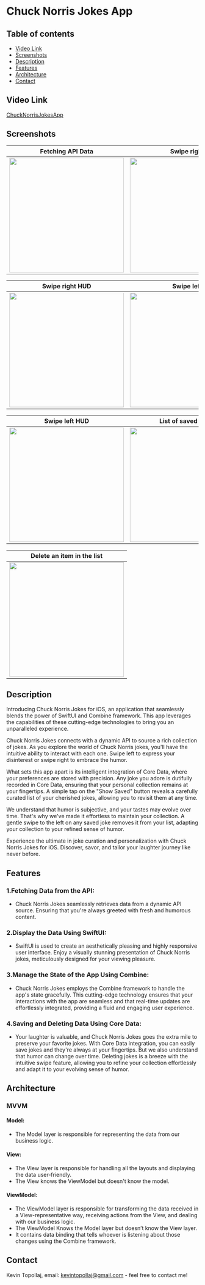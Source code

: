 # Chuck Norris Jokes App

## Table of contents
* [Video Link](#video-link)
* [Screenshots](#screenshots)
* [Description](#description)
* [Features](#Features)
* [Architecture](#architecture)
* [Contact](#contact)

## Video Link

[ChuckNorrisJokesApp](https://www.linkedin.com/feed/update/urn:li:activity:7144718372037996544/)



## Screenshots

Fetching API Data          |  Swipe right
:-------------------------:|:-------------------------:
<img src="./img/S1.png" width="300"> | <img src="./img/S2.png" width="300">

Swipe right HUD            |  Swipe left
:-------------------------:|:-------------------------:
<img src="./img/S3.png" width="300"> | <img src="./img/S4.png" width="300">

Swipe left HUD             |  List of saved jokes
:-------------------------:|:-------------------------:
<img src="./img/S5.png" width="300"> | <img src="./img/S6.png" width="300">

Delete an item in the list |  
:-------------------------:|
<img src="./img/S7.png" width="300"> |



## Description

Introducing Chuck Norris Jokes for iOS, an application that seamlessly blends the power of SwiftUI and Combine framework. This app leverages the capabilities of these cutting-edge technologies to bring you an unparalleled experience.

Chuck Norris Jokes connects with a dynamic API to source a rich collection of jokes. As you explore the world of Chuck Norris jokes, you'll have the intuitive ability to interact with each one. Swipe left to express your disinterest or swipe right to embrace the humor.

What sets this app apart is its intelligent integration of Core Data, where your preferences are stored with precision. Any joke you adore is dutifully recorded in Core Data, ensuring that your personal collection remains at your fingertips. A simple tap on the "Show Saved" button reveals a carefully curated list of your cherished jokes, allowing you to revisit them at any time.

We understand that humor is subjective, and your tastes may evolve over time. That's why we've made it effortless to maintain your collection. A gentle swipe to the left on any saved joke removes it from your list, adapting your collection to your refined sense of humor.

Experience the ultimate in joke curation and personalization with Chuck Norris Jokes for iOS. Discover, savor, and tailor your laughter journey like never before.


## Features 

### 1.Fetching Data from the API:

- Chuck Norris Jokes seamlessly retrieves data from a dynamic API source. Ensuring that you're always greeted with fresh and humorous content.


### 2.Display the Data Using SwiftUI:

- SwiftUI is used to create an aesthetically pleasing and highly responsive user interface. Enjoy a visually stunning presentation of Chuck Norris jokes, meticulously designed for your viewing pleasure.


### 3.Manage the State of the App Using Combine:

- Chuck Norris Jokes employs the Combine framework to handle the app's state gracefully. This cutting-edge technology ensures that your interactions with the app are seamless and that real-time updates are effortlessly integrated, providing a fluid and engaging user experience.


### 4.Saving and Deleting Data Using Core Data:

- Your laughter is valuable, and Chuck Norris Jokes goes the extra mile to preserve your favorite jokes. With Core Data integration, you can easily save jokes and they're always at your fingertips. But we also understand that humor can change over time. Deleting jokes is a breeze with the intuitive swipe feature, allowing you to refine your collection effortlessly and adapt it to your evolving sense of humor.



## Architecture

### MVVM

#### Model:

- The Model layer is responsible for representing the data from our business logic.


#### View:

- The View layer is responsible for handling all the layouts and displaying the data user-friendly. 
- The View knows the ViewModel but doesn't know the model.


#### ViewModel:

- The ViewModel layer is responsible for transforming the data received in a View-representative way, receiving actions from the View, and dealing with our business logic.
- The ViewModel Knows the Model layer but doesn’t know the View layer.
- It contains data binding that tells whoever is listening about those changes using the Combine framework. 



## Contact
Kevin Topollaj, email: kevintopollaj@gmail.com - feel free to contact me!
